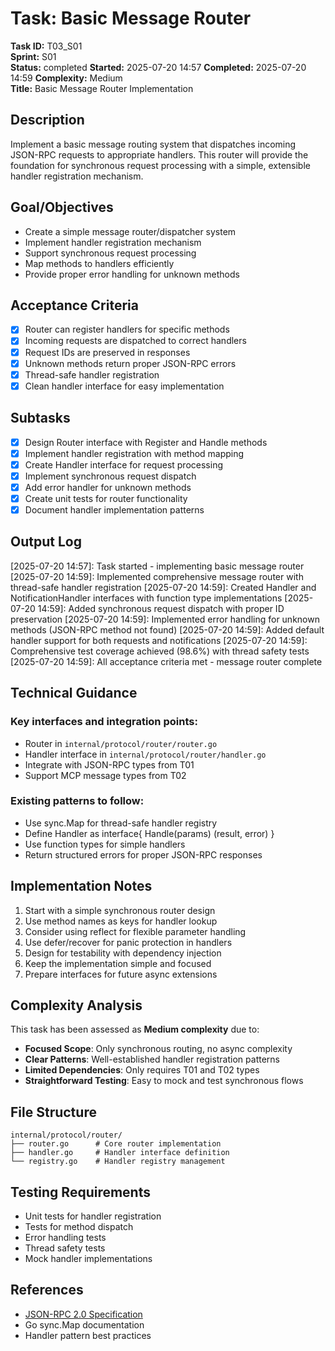 # Task: Basic Message Router

**Task ID:** T03_S01  
**Sprint:** S01  
**Status:** completed
**Started:** 2025-07-20 14:57
**Completed:** 2025-07-20 14:59
**Complexity:** Medium  
**Title:** Basic Message Router Implementation

## Description
Implement a basic message routing system that dispatches incoming JSON-RPC requests to appropriate handlers. This router will provide the foundation for synchronous request processing with a simple, extensible handler registration mechanism.

## Goal/Objectives
- Create a simple message router/dispatcher system
- Implement handler registration mechanism
- Support synchronous request processing
- Map methods to handlers efficiently
- Provide proper error handling for unknown methods

## Acceptance Criteria
- [x] Router can register handlers for specific methods
- [x] Incoming requests are dispatched to correct handlers
- [x] Request IDs are preserved in responses
- [x] Unknown methods return proper JSON-RPC errors
- [x] Thread-safe handler registration
- [x] Clean handler interface for easy implementation

## Subtasks
- [x] Design Router interface with Register and Handle methods
- [x] Implement handler registration with method mapping
- [x] Create Handler interface for request processing
- [x] Implement synchronous request dispatch
- [x] Add error handler for unknown methods
- [x] Create unit tests for router functionality
- [x] Document handler implementation patterns

## Output Log

[2025-07-20 14:57]: Task started - implementing basic message router
[2025-07-20 14:59]: Implemented comprehensive message router with thread-safe handler registration
[2025-07-20 14:59]: Created Handler and NotificationHandler interfaces with function type implementations
[2025-07-20 14:59]: Added synchronous request dispatch with proper ID preservation
[2025-07-20 14:59]: Implemented error handling for unknown methods (JSON-RPC method not found)
[2025-07-20 14:59]: Added default handler support for both requests and notifications
[2025-07-20 14:59]: Comprehensive test coverage achieved (98.6%) with thread safety tests
[2025-07-20 14:59]: All acceptance criteria met - message router complete

## Technical Guidance

### Key interfaces and integration points:
- Router in `internal/protocol/router/router.go`
- Handler interface in `internal/protocol/router/handler.go`
- Integrate with JSON-RPC types from T01
- Support MCP message types from T02

### Existing patterns to follow:
- Use sync.Map for thread-safe handler registry
- Define Handler as interface{ Handle(params) (result, error) }
- Use function types for simple handlers
- Return structured errors for proper JSON-RPC responses

## Implementation Notes
1. Start with a simple synchronous router design
2. Use method names as keys for handler lookup
3. Consider using reflect for flexible parameter handling
4. Use defer/recover for panic protection in handlers
5. Design for testability with dependency injection
6. Keep the implementation simple and focused
7. Prepare interfaces for future async extensions

## Complexity Analysis
This task has been assessed as **Medium complexity** due to:
- **Focused Scope**: Only synchronous routing, no async complexity
- **Clear Patterns**: Well-established handler registration patterns
- **Limited Dependencies**: Only requires T01 and T02 types
- **Straightforward Testing**: Easy to mock and test synchronous flows

## File Structure
```
internal/protocol/router/
├── router.go      # Core router implementation
├── handler.go     # Handler interface definition
└── registry.go    # Handler registry management
```

## Testing Requirements
- Unit tests for handler registration
- Tests for method dispatch
- Error handling tests
- Thread safety tests
- Mock handler implementations

## References
- [JSON-RPC 2.0 Specification](https://www.jsonrpc.org/specification)
- Go sync.Map documentation
- Handler pattern best practices